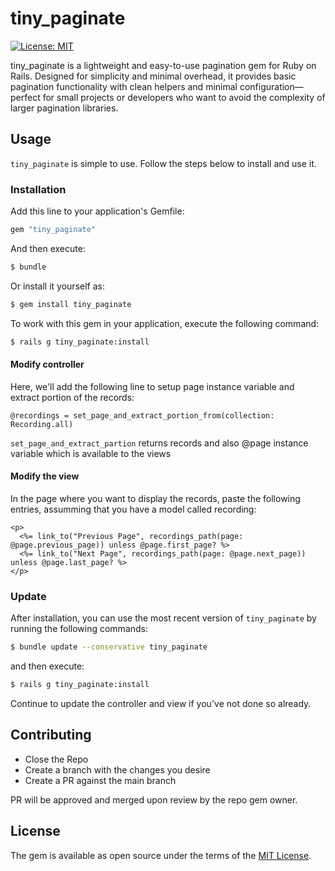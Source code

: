 # tiny\_paginate
  [![License: MIT](https://img.shields.io/badge/License-MIT-yellow.svg)](https://opensource.org/licenses/MIT)

tiny_paginate is a lightweight and easy-to-use pagination gem for Ruby on Rails. Designed for simplicity and minimal overhead, it provides basic pagination functionality with clean helpers and minimal configuration—perfect for small projects or developers who want to avoid the complexity of larger pagination libraries.

## Usage
`tiny_paginate` is simple to use. Follow the steps below to install and use it.

### Installation
Add this line to your application's Gemfile:

```ruby
gem "tiny_paginate"
```

And then execute:
```bash
$ bundle
```

Or install it yourself as:
```bash
$ gem install tiny_paginate
```
To work with this gem in your application, execute the following command:
 ```bash
$ rails g tiny_paginate:install
```

#### Modify controller
Here, we'll add the following line to setup page instance variable and extract portion of the records:
 
```
@recordings = set_page_and_extract_portion_from(collection: Recording.all)
```
`set_page_and_extract_partion` returns records and also @page instance variable which is available to the views

#### Modify the view
In the page where you want to display the records, paste the following entries, assumming that you have a model called recording:
```
<p>
  <%= link_to("Previous Page", recordings_path(page: @page.previous_page)) unless @page.first_page? %>
  <%= link_to("Next Page", recordings_path(page: @page.next_page)) unless @page.last_page? %>
</p>  
```

### Update
After installation, you can use the most recent version of `tiny_paginate` by running the following commands:
```bash
$ bundle update --conservative tiny_paginate
```
and then execute:
```bash
$ rails g tiny_paginate:install
```
Continue to update the controller and view if you've not done so already.


## Contributing
* Close the Repo
* Create a branch with the changes you desire
* Create a PR against the main branch 

PR will be approved and merged upon review by the repo gem owner.

## License
The gem is available as open source under the terms of the [MIT License](https://opensource.org/licenses/MIT).
